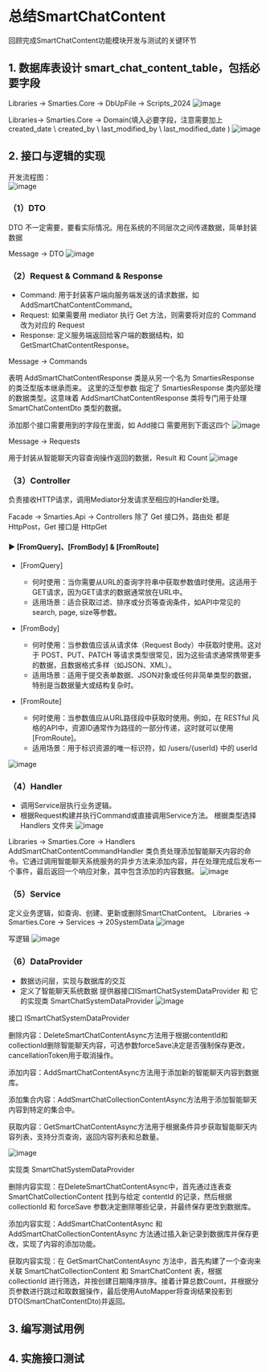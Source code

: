 # 总结SmartChatContent
回顾完成SmartChatContent功能模块开发与测试的关键环节

## 1. 数据库表设计 smart_chat_content_table，包括必要字段
Libraries -> Smarties.Core -> DbUpFile -> Scripts_2024
![image](https://github.com/vlvvh/C-sharp-learn/assets/160467935/b90bbec5-068d-4eaa-91f0-e6738d20f864)

Libraries-> Smarties.Core  -> Domain(填入必要字段，注意需要加上 created_date \ created_by \ last_modified_by \ last_modified_date )
![image](https://github.com/vlvvh/C-sharp-learn/assets/160467935/bae3954a-40b1-427b-a272-6f3545253fa5)


## 2. 接口与逻辑的实现
开发流程图：   
![image](https://github.com/vlvvh/C-sharp-learn/assets/160467935/e9fee59c-40ee-4f0e-ad39-a8d5859dc548)

### （1）DTO 
DTO 不一定需要，要看实际情况。用在系统的不同层次之间传递数据，简单封装数据

Message -> DTO
![image](https://github.com/vlvvh/C-sharp-learn/assets/160467935/8f49c8e1-db00-49d6-8774-c9fd3b264adf)

### （2）Request & Command & Response 
- Command: 用于封装客户端向服务端发送的请求数据，如 AddSmartChatContentCommand。
- Request: 如果需要用 mediator 执行 Get 方法，则需要将对应的 Command 改为对应的 Request
- Response: 定义服务端返回给客户端的数据结构，如 GetSmartChatContentResponse。
  
Message -> Commands

表明 AddSmartChatContentResponse 类是从另一个名为 SmartiesResponse 的类泛型版本继承而来。
这里的泛型参数 <SmartChatContentDto> 指定了 SmartiesResponse 类内部处理的数据类型。这意味着 AddSmartChatContentResponse 类将专门用于处理 SmartChatContentDto 类型的数据。  

添加那个接口需要用到的字段在里面，如 Add接口 需要用到下面这四个 
![image](https://github.com/vlvvh/C-sharp-learn/assets/160467935/8ff09eb2-807e-4fd0-b184-663a58ae1576)

Message -> Requests

用于封装从智能聊天内容查询操作返回的数据，Result 和 Count
![image](https://github.com/vlvvh/C-sharp-learn/assets/160467935/05ae8476-93b7-4b76-8ba8-be98c6f63e33)

### （3）Controller
负责接收HTTP请求，调用Mediator分发请求至相应的Handler处理。

Facade -> Smarties.Api -> Controllers
除了 Get 接口外，路由处 都是 HttpPost，Get 接口是 HttpGet  
####  ▶️ [FromQuery]、[FromBody] & [FromRoute]

- [FromQuery]
  - 何时使用：当你需要从URL的查询字符串中获取参数值时使用。这适用于GET请求，因为GET请求的数据通常放在URL中。
  - 适用场景：适合获取过滤、排序或分页等查询条件，如API中常见的search, page, size等参数。

- [FromBody]
  - 何时使用：当参数值应该从请求体（Request Body）中获取时使用。这对于 POST、PUT、PATCH 等请求类型很常见，因为这些请求通常携带更多的数据，且数据格式多样（如JSON、XML）。
  - 适用场景：适用于提交表单数据、JSON对象或任何非简单类型的数据，特别是当数据量大或结构复杂时。

- [FromRoute]
  - 何时使用：当参数值应从URL路径段中获取时使用。例如，在 RESTful 风格的API中，资源ID通常作为路径的一部分传递，这时就可以使用 [FromRoute]。
  - 适用场景：用于标识资源的唯一标识符，如 /users/{userId} 中的 userId 

![image](https://github.com/vlvvh/C-sharp-learn/assets/160467935/e8fcb3b5-a65c-4f9d-bc40-864dae72fe6c)

### （4）Handler
- 调用Service层执行业务逻辑。
- 根据Request构建并执行Command或直接调用Service方法。
根据类型选择 Handlers 文件夹 
![image](https://github.com/vlvvh/C-sharp-learn/assets/160467935/ae77d998-f6d3-47a3-96c6-353beda305ef)

Libraries -> Smarties.Core -> Handlers
AddSmartChatContentCommandHandler 类负责处理添加智能聊天内容的命令。它通过调用智能聊天系统服务的异步方法来添加内容，并在处理完成后发布一个事件，最后返回一个响应对象，其中包含添加的内容数据。
![image](https://github.com/vlvvh/C-sharp-learn/assets/160467935/ddfc0af3-78b0-45ae-b3e4-29bd95a16f0f)

### （5）Service
定义业务逻辑，如查询、创建、更新或删除SmartChatContent。 
Libraries -> Smarties.Core -> Services -> 20SystemData
![image](https://github.com/vlvvh/C-sharp-learn/assets/160467935/816483cf-6c31-4982-82be-62dca53b6628)

写逻辑
![image](https://github.com/vlvvh/C-sharp-learn/assets/160467935/abe965b5-88d9-4418-a816-76cda3e86e41)

### （6）DataProvider
- 数据访问层，实现与数据库的交互
- 定义了智能聊天系统数据 提供器接口ISmartChatSystemDataProvider 和 它的实现类 SmartChatSystemDataProvider
![image](https://github.com/vlvvh/C-sharp-learn/assets/160467935/adef86d5-3256-4166-b7f9-e10d8eddd847)

接口 ISmartChatSystemDataProvider

删除内容：DeleteSmartChatContentAsync方法用于根据contentId和collectionId删除智能聊天内容，可选参数forceSave决定是否强制保存更改，cancellationToken用于取消操作。

添加内容：AddSmartChatContentAsync方法用于添加新的智能聊天内容到数据库。

添加集合内容：AddSmartChatCollectionContentAsync方法用于添加智能聊天内容到特定的集合中。

获取内容：GetSmartChatContentAsync方法用于根据条件异步获取智能聊天内容列表，支持分页查询，返回内容列表和总数量。

![image](https://github.com/vlvvh/C-sharp-learn/assets/160467935/eb79f3d0-cd69-459f-a183-50535b7148bd)

实现类 SmartChatSystemDataProvider

删除内容实现：在DeleteSmartChatContentAsync中，首先通过连表查 SmartChatCollectionContent 找到与给定 contentId 的记录，然后根据 collectionId 和 forceSave 参数决定删除哪些记录，并最终保存更改到数据库。

添加内容实现：AddSmartChatContentAsync 和 AddSmartChatCollectionContentAsync 方法通过插入新记录到数据库并保存更改，实现了内容的添加功能。

获取内容实现：在 GetSmartChatContentAsync 方法中，首先构建了一个查询来关联 SmartChatCollectionContent 和 SmartChatContent 表，根据 collectionId 进行筛选，并按创建日期降序排序。接着计算总数Count，并根据分页参数进行跳过和取数据操作，最后使用AutoMapper将查询结果投影到DTO(SmartChatContentDto)并返回。

## 3. 编写测试用例
## 4. 实施接口测试

